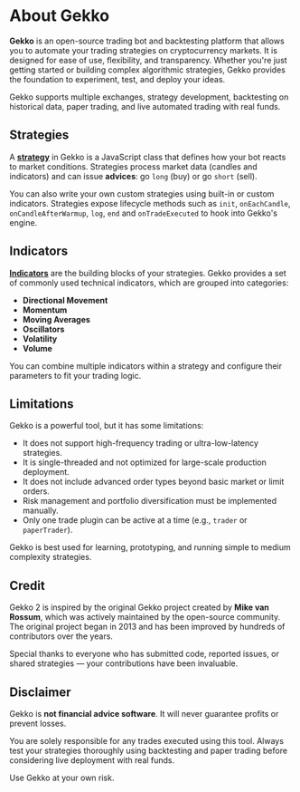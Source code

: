 # About Gekko

**Gekko** is an open-source trading bot and backtesting platform that allows you to automate your trading strategies on cryptocurrency markets. It is designed for ease of use, flexibility, and transparency. Whether you're just getting started or building complex algorithmic strategies, Gekko provides the foundation to experiment, test, and deploy your ideas.

Gekko supports multiple exchanges, strategy development, backtesting on historical data, paper trading, and live automated trading with real funds.

## Strategies

A [**strategy**](../strategies/introduction.md) in Gekko is a JavaScript class that defines how your bot reacts to market conditions. Strategies process market data (candles and indicators) and can issue **advices**: go `long` (buy) or go `short` (sell).

You can also write your own custom strategies using built-in or custom indicators. Strategies expose lifecycle methods such as `init`, `onEachCandle`, `onCandleAfterWarmup`, `log`, `end` and `onTradeExecuted` to hook into Gekko's engine.

## Indicators

[**Indicators**](../indicators/introduction.md) are the building blocks of your strategies. Gekko provides a set of commonly used technical indicators, which are grouped into categories:

- **Directional Movement**
- **Momentum**
- **Moving Averages**
- **Oscillators**
- **Volatility**
- **Volume**

You can combine multiple indicators within a strategy and configure their parameters to fit your trading logic.

## Limitations

Gekko is a powerful tool, but it has some limitations:

- It does not support high-frequency trading or ultra-low-latency strategies.
- It is single-threaded and not optimized for large-scale production deployment.
- It does not include advanced order types beyond basic market or limit orders.
- Risk management and portfolio diversification must be implemented manually.
- Only one trade plugin can be active at a time (e.g., `trader` or `paperTrader`).

Gekko is best used for learning, prototyping, and running simple to medium complexity strategies.

## Credit

Gekko 2 is inspired by the original Gekko project created by **Mike van Rossum**, which was actively maintained by the open-source community. The original project began in 2013 and has been improved by hundreds of contributors over the years.

Special thanks to everyone who has submitted code, reported issues, or shared strategies — your contributions have been invaluable.

## Disclaimer

Gekko is **not financial advice software**. It will never guarantee profits or prevent losses.

You are solely responsible for any trades executed using this tool. Always test your strategies thoroughly using backtesting and paper trading before considering live deployment with real funds.

Use Gekko at your own risk.
